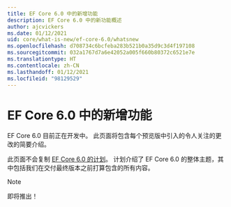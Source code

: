 ```yaml
---
title: EF Core 6.0 中的新增功能
description: EF Core 6.0 中的新功能概述
author: ajcvickers
ms.date: 01/12/2021
uid: core/what-is-new/ef-core-6.0/whatsnew
ms.openlocfilehash: d708734c6bcfeba283b521b0a35d9c3d4f197108
ms.sourcegitcommit: 032a1767d7a6e42052a005f660b80372c6521e7e
ms.translationtype: HT
ms.contentlocale: zh-CN
ms.lasthandoff: 01/12/2021
ms.locfileid: "98129529"
---
```

# <a name="whats-new-in-ef-core-60"></a>EF Core 6.0 中的新增功能

EF Core 6.0 目前正在开发中。 此页面将包含每个预览版中引入的令人关注的更改的简要介绍。

此页面不会复制 [EF Core 6.0 的计划](xref:core/what-is-new/ef-core-6.0/plan)。 计划介绍了 EF Core 6.0 的整体主题，其中包括我们在交付最终版本之前打算包含的所有内容。

> [!NOTE]
> 即将推出！
